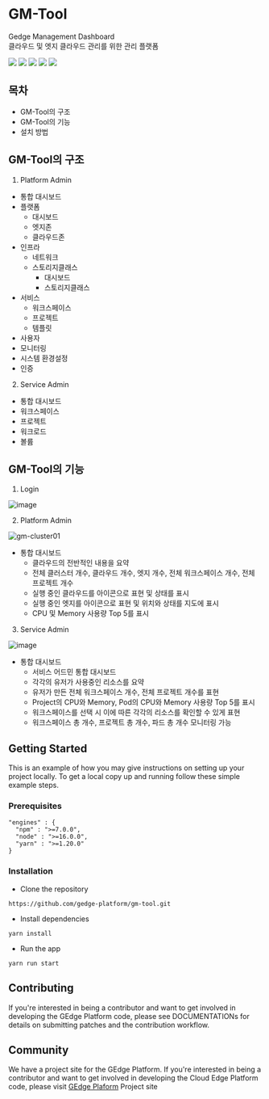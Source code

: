 # GM-Tool

Gedge Management Dashboard \
클라우드 및 엣지 클라우드 관리를 위한 관리 플랫폼

<img src="https://img.shields.io/badge/React-61DAFB?style=flat-square&logo=React&logoColor=white"/> <img src="https://img.shields.io/badge/HTML5-E34F26?style=flat-square&logo=HTML5&logoColor=white"/> <img src="https://img.shields.io/badge/CSS3-1572B6?style=flat-square&logo=CSS3&logoColor=white"/> <img src="https://img.shields.io/badge/Node.js-339933?style=flat-square&logo=Node.js&logoColor=white"/> <img src="https://img.shields.io/badge/npm-CB3837?style=flat-square&logo=npm&logoColor=white"/>

## 목차

- GM-Tool의 구조
- GM-Tool의 기능
- 설치 방법

## GM-Tool의 구조

1. Platform Admin

- 통합 대시보드
- 플랫폼
  - 대시보드
  - 엣지존
  - 클라우드존
- 인프라
  - 네트워크
  - 스토리지클래스
    - 대시보드
    - 스토리지클래스
- 서비스
  - 워크스페이스
  - 프로젝트
  - 템플릿
- 사용자
- 모니터링
- 시스템 환경설정
- 인증

2. Service Admin

- 통합 대시보드
- 워크스페이스
- 프로젝트
- 워크로드
- 볼륨

## GM-Tool의 기능

1. Login

![image](https://user-images.githubusercontent.com/96764768/187580059-e72428b8-8f96-48c1-96fb-794814a891bd.png)

2. Platform Admin

![gm-cluster01](https://user-images.githubusercontent.com/78454597/226259169-fcec9635-5387-4223-9723-c0d23eb46ea4.jpg)

- 통합 대시보드
  - 클라우드의 전반적인 내용을 요약
  - 전체 클러스터 개수, 클라우드 개수, 엣지 개수, 전체 워크스페이스 개수, 전체 프로젝트 개수
  - 실행 중인 클라우드를 아이콘으로 표현 및 상태를 표시
  - 실행 중인 엣지를 아이콘으로 표현 및 위치와 상태를 지도에 표시
  - CPU 및 Memory 사용량 Top 5를 표시

3. Service Admin

![image](https://user-images.githubusercontent.com/96764768/187577884-9bfc49ab-9eb9-4362-a141-8e72caf9b117.png)

- 통합 대시보드
  - 서비스 어드민 통합 대시보드
  - 각각의 유저가 사용중인 리소스를 요약
  - 유저가 만든 전체 워크스페이스 개수, 전체 프로젝트 개수를 표현
  - Project의 CPU와 Memory, Pod의 CPU와 Memory 사용량 Top 5를 표시
  - 워크스페이스를 선택 시 이에 따른 각각의 리소스를 확인할 수 있게 표현
  - 워크스페이스 총 개수, 프로젝트 총 개수, 파드 총 개수 모니터링 가능

## Getting Started

This is an example of how you may give instructions on setting up your project locally. To get a local copy up and running follow these simple example steps.

### Prerequisites

```
"engines" : {
  "npm" : ">=7.0.0",
  "node" : ">=16.0.0",
  "yarn" : ">=1.20.0"
}
```

### Installation

- Clone the repository

```
https://github.com/gedge-platform/gm-tool.git
```

- Install dependencies

```
yarn install
```

- Run the app

```
yarn run start
```

## Contributing

If you're interested in being a contributor and want to get involved in developing the GEdge Platform code, please see DOCUMENTATIONs for details on submitting patches and the contribution workflow.

## Community

We have a project site for the GEdge Platform. If you're interested in being a contributor and want to get involved in developing the Cloud Edge Platform code, please visit <a href="https://gedge-platform.github.io/">GEdge Plaform</a> Project site
